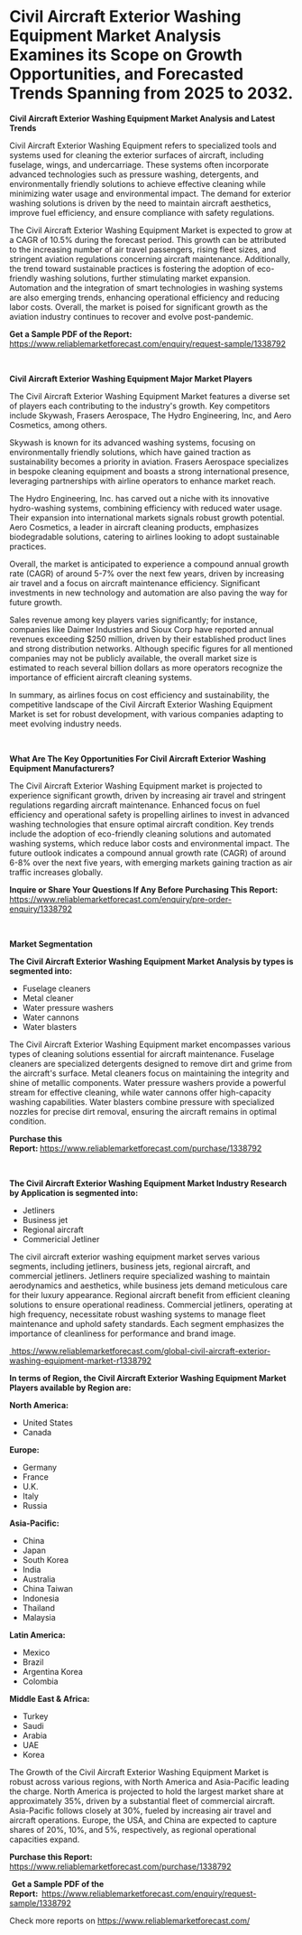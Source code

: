 <p><h1>Civil Aircraft Exterior Washing Equipment Market Analysis Examines its Scope on Growth Opportunities, and Forecasted Trends Spanning from 2025 to 2032.</h1></p><p><strong>Civil Aircraft Exterior Washing Equipment Market Analysis and Latest Trends</strong></p>
<p><p>Civil Aircraft Exterior Washing Equipment refers to specialized tools and systems used for cleaning the exterior surfaces of aircraft, including fuselage, wings, and undercarriage. These systems often incorporate advanced technologies such as pressure washing, detergents, and environmentally friendly solutions to achieve effective cleaning while minimizing water usage and environmental impact. The demand for exterior washing solutions is driven by the need to maintain aircraft aesthetics, improve fuel efficiency, and ensure compliance with safety regulations.</p><p>The Civil Aircraft Exterior Washing Equipment Market is expected to grow at a CAGR of 10.5% during the forecast period. This growth can be attributed to the increasing number of air travel passengers, rising fleet sizes, and stringent aviation regulations concerning aircraft maintenance. Additionally, the trend toward sustainable practices is fostering the adoption of eco-friendly washing solutions, further stimulating market expansion. Automation and the integration of smart technologies in washing systems are also emerging trends, enhancing operational efficiency and reducing labor costs. Overall, the market is poised for significant growth as the aviation industry continues to recover and evolve post-pandemic.</p></p>
<p><strong>Get a Sample PDF of the Report:&nbsp;</strong> <a href="https://www.reliablemarketforecast.com/enquiry/request-sample/1338792?utm_campaign=2949&utm_medium=2&utm_source=Github&utm_content=ia&utm_term=27032025&utm_id=civil-aircraft-exterior-washing-equipment">https://www.reliablemarketforecast.com/enquiry/request-sample/1338792</a></p>
<p>&nbsp;</p>
<p><strong>Civil Aircraft Exterior Washing Equipment Major Market Players</strong></p>
<p><p>The Civil Aircraft Exterior Washing Equipment Market features a diverse set of players each contributing to the industry's growth. Key competitors include Skywash, Frasers Aerospace, The Hydro Engineering, Inc, and Aero Cosmetics, among others. </p><p>Skywash is known for its advanced washing systems, focusing on environmentally friendly solutions, which have gained traction as sustainability becomes a priority in aviation. Frasers Aerospace specializes in bespoke cleaning equipment and boasts a strong international presence, leveraging partnerships with airline operators to enhance market reach.</p><p>The Hydro Engineering, Inc. has carved out a niche with its innovative hydro-washing systems, combining efficiency with reduced water usage. Their expansion into international markets signals robust growth potential. Aero Cosmetics, a leader in aircraft cleaning products, emphasizes biodegradable solutions, catering to airlines looking to adopt sustainable practices. </p><p>Overall, the market is anticipated to experience a compound annual growth rate (CAGR) of around 5-7% over the next few years, driven by increasing air travel and a focus on aircraft maintenance efficiency. Significant investments in new technology and automation are also paving the way for future growth.</p><p>Sales revenue among key players varies significantly; for instance, companies like Daimer Industries and Sioux Corp have reported annual revenues exceeding $250 million, driven by their established product lines and strong distribution networks. Although specific figures for all mentioned companies may not be publicly available, the overall market size is estimated to reach several billion dollars as more operators recognize the importance of efficient aircraft cleaning systems. </p><p>In summary, as airlines focus on cost efficiency and sustainability, the competitive landscape of the Civil Aircraft Exterior Washing Equipment Market is set for robust development, with various companies adapting to meet evolving industry needs.</p></p>
<p>&nbsp;</p>
<p><strong>What Are The Key Opportunities For Civil Aircraft Exterior Washing Equipment Manufacturers?</strong></p>
<p><p>The Civil Aircraft Exterior Washing Equipment market is projected to experience significant growth, driven by increasing air travel and stringent regulations regarding aircraft maintenance. Enhanced focus on fuel efficiency and operational safety is propelling airlines to invest in advanced washing technologies that ensure optimal aircraft condition. Key trends include the adoption of eco-friendly cleaning solutions and automated washing systems, which reduce labor costs and environmental impact. The future outlook indicates a compound annual growth rate (CAGR) of around 6-8% over the next five years, with emerging markets gaining traction as air traffic increases globally.</p></p>
<p><strong>Inquire or Share Your Questions If Any Before Purchasing This Report:</strong> <a href="https://www.reliablemarketforecast.com/enquiry/pre-order-enquiry/1338792?utm_campaign=2949&utm_medium=2&utm_source=Github&utm_content=ia&utm_term=27032025&utm_id=civil-aircraft-exterior-washing-equipment">https://www.reliablemarketforecast.com/enquiry/pre-order-enquiry/1338792</a></p>
<p>&nbsp;</p>
<p><strong>Market Segmentation</strong></p>
<p><strong>The Civil Aircraft Exterior Washing Equipment Market Analysis by types is segmented into:</strong></p>
<p><ul><li>Fuselage cleaners</li><li>Metal cleaner</li><li>Water pressure washers</li><li>Water cannons</li><li>Water blasters</li></ul></p>
<p><p>The Civil Aircraft Exterior Washing Equipment market encompasses various types of cleaning solutions essential for aircraft maintenance. Fuselage cleaners are specialized detergents designed to remove dirt and grime from the aircraft's surface. Metal cleaners focus on maintaining the integrity and shine of metallic components. Water pressure washers provide a powerful stream for effective cleaning, while water cannons offer high-capacity washing capabilities. Water blasters combine pressure with specialized nozzles for precise dirt removal, ensuring the aircraft remains in optimal condition.</p></p>
<p><strong>Purchase this Report:&nbsp;</strong><a href="https://www.reliablemarketforecast.com/purchase/1338792?utm_campaign=2949&utm_medium=2&utm_source=Github&utm_content=ia&utm_term=27032025&utm_id=civil-aircraft-exterior-washing-equipment">https://www.reliablemarketforecast.com/purchase/1338792</a></p>
<p>&nbsp;</p>
<p><strong>The Civil Aircraft Exterior Washing Equipment Market Industry Research by Application is segmented into:</strong></p>
<p><ul><li>Jetliners</li><li>Business jet</li><li>Regional aircraft</li><li>Commericial Jetliner</li></ul></p>
<p><p>The civil aircraft exterior washing equipment market serves various segments, including jetliners, business jets, regional aircraft, and commercial jetliners. Jetliners require specialized washing to maintain aerodynamics and aesthetics, while business jets demand meticulous care for their luxury appearance. Regional aircraft benefit from efficient cleaning solutions to ensure operational readiness. Commercial jetliners, operating at high frequency, necessitate robust washing systems to manage fleet maintenance and uphold safety standards. Each segment emphasizes the importance of cleanliness for performance and brand image.</p></p>
<p><a href="https://www.reliablemarketforecast.com/global-civil-aircraft-exterior-washing-equipment-market-r1338792?utm_campaign=2949&utm_medium=2&utm_source=Github&utm_content=ia&utm_term=27032025&utm_id=civil-aircraft-exterior-washing-equipment">&nbsp;https://www.reliablemarketforecast.com/global-civil-aircraft-exterior-washing-equipment-market-r1338792</a></p>
<p><strong>In terms of Region, the Civil Aircraft Exterior Washing Equipment Market Players available by Region are:</strong></p>
<p>
    <p> <strong> North America: </strong>
        <ul>
            <li>United States</li>
            <li>Canada</li>
        </ul>
        </p> 
    <p> <strong> Europe: </strong>
        <ul>
            <li>Germany</li>
            <li>France</li>
            <li>U.K.</li>
            <li>Italy</li>
            <li>Russia</li>
        </ul>
        </p> 
    <p> <strong> Asia-Pacific: </strong>
        <ul>
            <li>China</li>
            <li>Japan</li>
            <li>South Korea</li>
            <li>India</li>
            <li>Australia</li>
            <li>China Taiwan</li>
            <li>Indonesia</li>
            <li>Thailand</li>
            <li>Malaysia</li>
        </ul>
        </p> 
    <p> <strong> Latin America: </strong>
        <ul>
            <li>Mexico</li>
            <li>Brazil</li>
            <li>Argentina Korea</li>
            <li>Colombia</li>
        </ul>
        </p> 
    <p> <strong> Middle East & Africa: </strong>
        <ul>
            <li>Turkey</li>
            <li>Saudi</li>
            <li>Arabia</li>
            <li>UAE</li>
            <li>Korea</li>
        </ul>
    </p>
    </p>
<p><p>The Growth of the Civil Aircraft Exterior Washing Equipment Market is robust across various regions, with North America and Asia-Pacific leading the charge. North America is projected to hold the largest market share at approximately 35%, driven by a substantial fleet of commercial aircraft. Asia-Pacific follows closely at 30%, fueled by increasing air travel and aircraft operations. Europe, the USA, and China are expected to capture shares of 20%, 10%, and 5%, respectively, as regional operational capacities expand.</p></p>
<p><strong>Purchase this Report: </strong><a href="https://www.reliablemarketforecast.com/purchase/1338792?utm_campaign=2949&utm_medium=2&utm_source=Github&utm_content=ia&utm_term=27032025&utm_id=civil-aircraft-exterior-washing-equipment">https://www.reliablemarketforecast.com/purchase/1338792</a></p>
<p>&nbsp;<strong>Get a Sample PDF of the Report:&nbsp;&nbsp;</strong><a href="https://www.reliablemarketforecast.com/enquiry/request-sample/1338792?utm_campaign=2949&utm_medium=2&utm_source=Github&utm_content=ia&utm_term=27032025&utm_id=civil-aircraft-exterior-washing-equipment">https://www.reliablemarketforecast.com/enquiry/request-sample/1338792</a></p>
<p><strong></strong></p>
<p>Check more reports on <a href="https://www.reliablemarketforecast.com/?utm_campaign=2949&utm_medium=2&utm_source=Github&utm_content=ia&utm_term=27032025&utm_id=civil-aircraft-exterior-washing-equipment">https://www.reliablemarketforecast.com/</a></p>